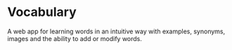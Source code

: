 # Vocabulary
A web app for learning words in an intuitive way with examples, synonyms, images and the ability to add or modify words.
